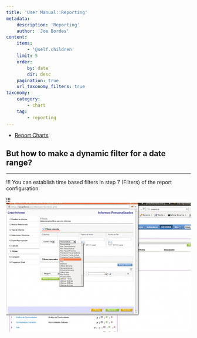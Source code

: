```yaml
---
title: 'User Manual::Reporting'
metadata:
    description: 'Reporting'
    author: 'Joe Bordes'
content:
    items:
        - '@self.children'
    limit: 5
    order:
        by: date
        dir: desc
    pagination: true
    url_taxonomy_filters: true
taxonomy:
    category:
        - chart
    tag:
        - reporting
---
```


- [Report Charts](../../04.user-manual/report%20charts)

<div class="notices blue">
<h2>But how to make a dynamic filter for a date range?</h2>
<hr> </div>

!!! You can establish time based filters in step 7 (Filters) of the report configuration.

!!! ![](timebasedreportfilters.png?width=80%)
